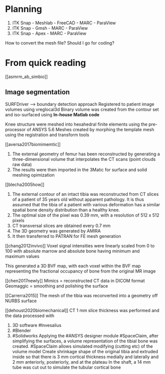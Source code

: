 # Planning
1. ITK Snap - Meshlab - FreeCAD - MARC - ParaView
2. ITK Snap - Gmsh - MARC - ParaView
3. ITK Snap - Apex - MARC - ParaView

How to convert the mesh file? Should I go for coding?

# From quick reading

[[asmrm_ab_simbio]]
## Image segmentation
SURFDriver --> boundary detection approach
Registered to patient image volumes using vreglocal3d
Binary volume was created from the contour set and iso-surfaced using **In-house Matlab code**

Knee structure were meshed into hexahedral finite elements using the pre-processor of ANSYS 5.6
Meshes created by morphing the template mesh using the registration and transform tools

[[aversa2017biomimemtic]]
1. The external geometry of femur has been reconstructed by generating a three-dimensional volume that interpolates the CT scans (point clouds raw data)
2. The results were then imported in the 3Matic for surface and solid meshing opimization

[[blecha2005how]]
1. The external contour of an intact tibia was reconstructed from CT slices of a patient of 35 years old without apparent pathology. It is thus assumed that the tibia of a patient with various deformation has a similar spatial bone density distribution than a healthy knee.
2. The optimal size of the pixel was 0.39 mm, with a resolution of 512 x 512 pixels 
3. CT transversal slices are obtained every 0.7 mm
4. The 3D geometry was generated by AMIRA
5. It then transferred to PATRAN  for FE mesh generation

[[chang2012invivo]]
Voxel signal intensities were linearly scaled from 0 to 100 with absolute marrow and absolute bone having minimum and maximum values

This generated a 3D BVF map, with each voxel within the BVF map representing the fractional occupancy of bone from the original MR image

[[chen2017newly]]
Mimics = reconstructed CT data in DICOM format
Geomaggic = smoothing and polishing the surface	

[[Carrerra2015]]
The mesh of the tibia was reconverted into a geometry off NURBS surface

[[dehoust2020biomechanical]]
CT 1 mm slice thickness was performed and the data processed with
1. 3D software #Invesalius
2. #Blender
3. #Solidworks
Applying the #ANSYS designer module #SpaceClaim, after simplifying the surfaces, a volume representation of the tibial bone was created. 
#SpaceClaim allows simulated modifying (cutting etc) of the volume model
Create shrinkage shape of the original tibia and extruded inside so that there is 3 mm cortical thickness medially and laterally
and 2 mm anteriorly, posteriorly, and at the plateau
In the shaft, a 14 mm tube was cut out to simulate the tubular cortical bone


